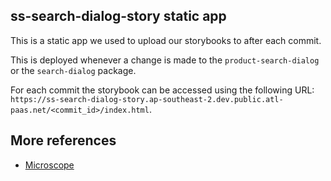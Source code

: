 ## ss-search-dialog-story static app

This is a static app we used to upload our storybooks to after each commit.

This is deployed whenever a change is made to the `product-search-dialog` or the `search-dialog` package.

For each commit the storybook can be accessed using the following URL: `https://ss-search-dialog-story.ap-southeast-2.dev.public.atl-paas.net/<commit_id>/index.html`.

## More references

- [Microscope](https://microscope.prod.atl-paas.net/services/ss-search-dialog-story)
